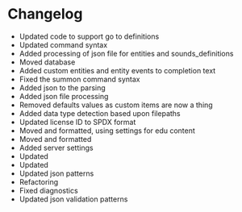 # Changelog 
- Updated code to support go to definitions
- Updated command syntax
- Added processing of json file for entities and sounds_definitions
- Moved database
- Added custom entities and entity events to completion text
- Fixed the summon command syntax
- Added json to the parsing
- Added json file processing
- Removed defaults values as custom items are now a thing
- Added data type detection based upon filepaths
- Updated license ID to SPDX format
- Moved and formatted, using settings for edu content
- Moved and formatted
- Added server settings
- Updated
- Updated
- Updated json patterns
- Refactoring
- Fixed diagnostics
- Updated json validation patterns